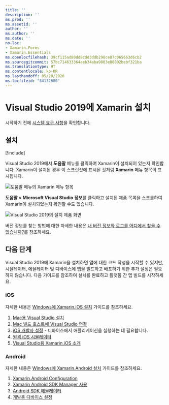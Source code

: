 ```yaml
---
title: ''
description: ''
ms.prod: ''
ms.assetid: ''
author: ''
ms.author: ''
ms.date: ''
no-loc:
- Xamarin.Forms
- Xamarin.Essentials
ms.openlocfilehash: 39cf115ad80dd8cdd3ddb298ce87c065663d6cb2
ms.sourcegitcommit: 57bc714633364aeb34aba9803e88802bebf321ba
ms.translationtype: HT
ms.contentlocale: ko-KR
ms.lasthandoff: 05/28/2020
ms.locfileid: "84132680"
---
```

# <a name="installing-xamarin-in-visual-studio-2019"></a>Visual Studio 2019에 Xamarin 설치

<a name="requirements" />

시작하기 전에 [시스템 요구 사항](~/cross-platform/get-started/requirements.md)을 확인합니다.

## <a name="installation"></a>설치

[!include[](~/cross-platform/includes/install-xamarin-windows-2019.md)]

Visual Studio 2019에서 **도움말** 메뉴를 클릭하여 Xamarin이 설치되어 있는지 확인합니다. Xamarin이 설치된 경우 이 스크린샷에 표시된 것처럼 **Xamarin** 메뉴 항목이 표시됩니다.

![도움말 메뉴의 Xamarin 메뉴 항목](windows-images/12-xamarin-menu-item.png "도움말 메뉴의 Xamarin 메뉴 항목")

**도움말 > Microsoft Visual Studio 정보**를 클릭하고 설치된 제품 목록을 스크롤하여 Xamarin이 설치되었는지 확인할 수도 있습니다.

![Visual Studio 2019의 설치 제품 화면](windows-images/13-xamarin-is-installed.png "Visual Studio 2019의 설치 제품 화면")

버전 정보를 찾는 방법에 대한 자세한 내용은 [내 버전 정보와 로그를 어디에서 찾을 수 있습니까?](~/cross-platform/troubleshooting/questions/version-logs.md)를 참조하세요.

## <a name="next-steps"></a>다음 단계

Visual Studio 2019에 Xamarin을 설치하면 앱에 대한 코드 작성을 시작할 수 있지만, 시뮬레이터, 에뮬레이터 및 디바이스에 앱을 빌드하고 배포하기 위한 추가 설정은 필요하지 않습니다. 다음 가이드를 참조하여 설치를 완료하고 플랫폼 간 앱 빌드를 시작하세요.

### <a name="ios"></a>iOS

자세한 내용은 [Windows에 Xamarin.iOS 설치](~/ios/get-started/installation/windows/index.md) 가이드를 참조하세요.

1. [Mac용 Visual Studio 설치](https://docs.microsoft.com/visualstudio/mac/installation)
2. [Mac 빌드 호스트에 Visual Studio 연결](~/ios/get-started/installation/windows/connecting-to-mac/index.md)
3. [iOS 개발자 설정](~/ios/get-started/installation/device-provisioning/index.md) - 디바이스에서 애플리케이션을 실행하는 데 필요합니다.
4. [원격 iOS 시뮬레이터](~/tools/ios-simulator/index.md)
5. [Visual Studio용 Xamarin.iOS 소개](~/ios/get-started/installation/windows/introduction-to-xamarin-ios-for-visual-studio.md)

### <a name="android"></a>Android

자세한 내용은 [Windows에 Xamarin.Android 설치](~/android/get-started/installation/windows.md) 가이드를 참조하세요.

1. [Xamarin.Android Configuration](~/android/get-started/installation/windows.md#configuration)
2. [Xamarin Android SDK Manager 사용](~/android/get-started/installation/android-sdk.md?ide=vs)
3. [Android SDK 에뮬레이터](~/android/get-started/installation/android-emulator/index.md)
4. [개발용 디바이스 설정](~/android/get-started/installation/set-up-device-for-development.md)
